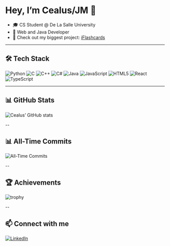 
# Hey, I’m Cealus/JM 👋

- 🎓 CS Student @ De La Salle University
- 🔧 Web and Java Developer
- 🚀 Check out my biggest project: [iFlashcards](https://iflashcards.netlify.app/)

---

## 🛠️ Tech Stack

![Python](https://img.shields.io/badge/-Python-3776AB?style=flat-square&logo=python&logoColor=white)
![C](https://img.shields.io/badge/-C-555?style=flat-square&logo=c&logoColor=white)
![C++](https://img.shields.io/badge/-C++-00599C?style=flat-square&logo=c%2B%2B&logoColor=white)
![C#](https://img.shields.io/badge/-C%23-239120?style=flat-square&logo=c-sharp&logoColor=white)
![Java](https://img.shields.io/badge/-Java-007396?style=flat-square&logo=java&logoColor=white)
![JavaScript](https://img.shields.io/badge/-JavaScript-F7DF1E?style=flat-square&logo=javascript&logoColor=black)
![HTML5](https://img.shields.io/badge/-HTML5-E34F26?style=flat-square&logo=html5&logoColor=white)
![React](https://img.shields.io/badge/-React-61DAFB?style=flat-square&logo=react&logoColor=black)
![TypeScript](https://img.shields.io/badge/-TypeScript-3178C6?style=flat-square&logo=typescript&logoColor=white)

---

## 📊 GitHub Stats

![Cealus’ GitHub stats](https://github-readme-stats.vercel.app/api?username=1cealus&show_icons=true&theme=dark&count_private=true)

--

## 📊 All-Time Commits

![All-Time Commits](https://img.shields.io/endpoint?url=https://raw.githubusercontent.com/1Cealus/1cealus/main/commit-count.json)


--

## 🏆 Achievements

![trophy](https://github-profile-trophy.vercel.app/?username=1cealus&theme=dark&no-frame=true)

--

## 📫 Connect with me

[![LinkedIn](https://img.shields.io/badge/-LinkedIn-0A66C2?style=flat-square&logo=linkedin&logoColor=white)](https://www.linkedin.com/in/john-marc-gregorio-bba158273/)
